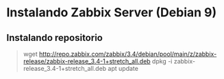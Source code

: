 # Instalando Zabbix Server (Debian 9)

## Instalando repositorio

> wget http://repo.zabbix.com/zabbix/3.4/debian/pool/main/z/zabbix-release/zabbix-release_3.4-1+stretch_all.deb
> dpkg -i zabbix-release_3.4-1+stretch_all.deb
> apt update